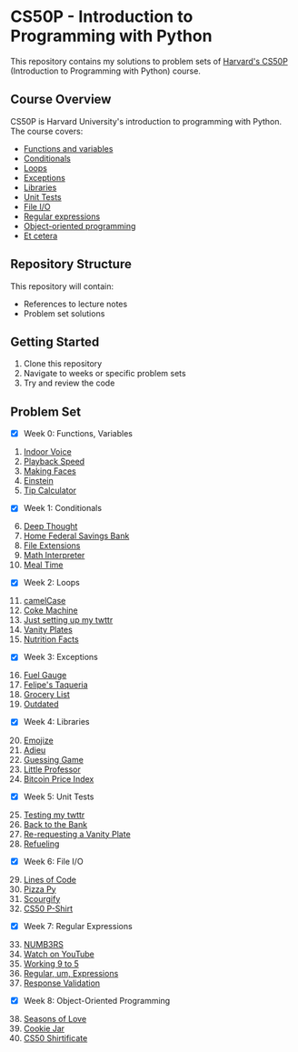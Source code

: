 # CS50P - Introduction to Programming with Python

This repository contains my solutions to problem sets of [Harvard's CS50P](https://cs50.harvard.edu/python/) (Introduction to Programming with Python) course.

## Course Overview

CS50P is Harvard University's introduction to programming with Python. The course covers:
- [Functions and variables](https://cs50.harvard.edu/python/notes/0/)
- [Conditionals](https://cs50.harvard.edu/python/notes/1/)
- [Loops](https://cs50.harvard.edu/python/notes/2/)
- [Exceptions](https://cs50.harvard.edu/python/notes/3/)
- [Libraries](https://cs50.harvard.edu/python/notes/4/)
- [Unit Tests](https://cs50.harvard.edu/python/notes/5/)
- [File I/O](https://cs50.harvard.edu/python/notes/6/)
- [Regular expressions](https://cs50.harvard.edu/python/notes/7/)
- [Object-oriented programming](https://cs50.harvard.edu/python/notes/8/)
- [Et cetera](https://cs50.harvard.edu/python/notes/9/)
## Repository Structure

This repository will contain:
- References to lecture notes
- Problem set solutions

## Getting Started

1. Clone this repository
2. Navigate to weeks or specific problem sets
3. Try and review the code

## Problem Set

- [x] Week 0: Functions, Variables

1. [Indoor Voice](https://cs50.harvard.edu/python/2022/psets/0/indoor/)
2. [Playback Speed](https://cs50.harvard.edu/python/2022/psets/0/playback/)
3. [Making Faces](https://cs50.harvard.edu/python/2022/psets/0/faces/)
4. [Einstein](https://cs50.harvard.edu/python/2022/psets/0/einstein/)
5. [Tip Calculator](https://cs50.harvard.edu/python/2022/psets/0/tip/)

- [x] Week 1: Conditionals

6. [Deep Thought](https://cs50.harvard.edu/python/2022/psets/1/deep/)
7. [Home Federal Savings Bank](https://cs50.harvard.edu/python/2022/psets/1/bank/)
8. [File Extensions](https://cs50.harvard.edu/python/2022/psets/1/extensions/)
9. [Math Interpreter](https://cs50.harvard.edu/python/2022/psets/1/interpreter/#math-interpreter)
10. [Meal Time](https://cs50.harvard.edu/python/2022/psets/1/meal/)

- [x] Week 2: Loops

11. [camelCase](https://cs50.harvard.edu/python/2022/psets/2/camel/)
12. [Coke Machine](https://cs50.harvard.edu/python/2022/psets/2/coke/)
13. [Just setting up my twttr](https://cs50.harvard.edu/python/2022/psets/2/twttr/)
14. [Vanity Plates](https://cs50.harvard.edu/python/2022/psets/2/plates/)
15. [Nutrition Facts](https://cs50.harvard.edu/python/2022/psets/2/nutrition/)

- [x] Week 3: Exceptions

16. [Fuel Gauge](https://cs50.harvard.edu/python/2022/psets/3/fuel/)
17. [Felipe's Taqueria](https://cs50.harvard.edu/python/2022/psets/3/taqueria/)
18. [Grocery List](https://cs50.harvard.edu/python/2022/psets/3/grocery/)
19. [Outdated](https://cs50.harvard.edu/python/2022/psets/3/outdated/)

- [x] Week 4: Libraries

20. [Emojize](https://cs50.harvard.edu/python/2022/psets/4/emojize/)
21. [Adieu](https://cs50.harvard.edu/python/2022/psets/4/adieu/)
22. [Guessing Game](https://cs50.harvard.edu/python/2022/psets/4/game/)
23. [Little Professor](https://cs50.harvard.edu/python/2022/psets/4/professor/)
24. [Bitcoin Price Index](https://cs50.harvard.edu/python/2022/psets/4/bitcoin/)

- [x] Week 5: Unit Tests

25. [Testing my twttr](https://cs50.harvard.edu/python/psets/5/test_twttr/)
26. [Back to the Bank](https://cs50.harvard.edu/python/psets/5/test_bank/)
27. [Re-requesting a Vanity Plate](https://cs50.harvard.edu/python/psets/5/test_plates/)
28. [Refueling](https://cs50.harvard.edu/python/psets/5/test_fuel/)


- [x] Week 6: File I/O

29. [Lines of Code](https://cs50.harvard.edu/python/psets/6/lines/)
30. [Pizza Py](https://cs50.harvard.edu/python/psets/6/pizza/)
31. [Scourgify](https://cs50.harvard.edu/python/psets/6/scourgify/)
32. [CS50 P-Shirt](https://cs50.harvard.edu/python/psets/6/shirt/)

- [x] Week 7: Regular Expressions

33. [NUMB3RS](https://cs50.harvard.edu/python/psets/7/numb3rs/)
34. [Watch on YouTube](https://cs50.harvard.edu/python/psets/7/watch/)
35. [Working 9 to 5](https://cs50.harvard.edu/python/psets/7/working/)
36. [Regular, um, Expressions](https://cs50.harvard.edu/python/psets/7/um/)
37. [Response Validation](https://cs50.harvard.edu/python/psets/7/response/)

- [x] Week 8: Object-Oriented Programming

38. [Seasons of Love](https://cs50.harvard.edu/python/psets/8/seasons/)
39. [Cookie Jar](https://cs50.harvard.edu/python/psets/8/jar/)
40. [CS50 Shirtificate](https://cs50.harvard.edu/python/psets/8/shirtificate/)

